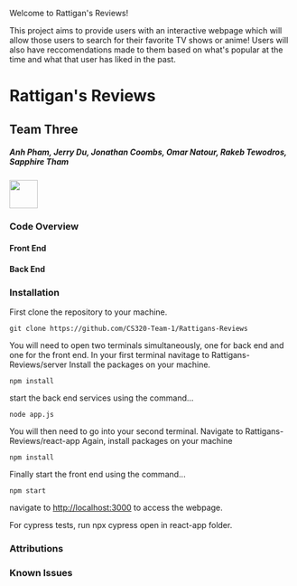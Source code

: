 Welcome to Rattigan's Reviews!

This project aims to provide users with an interactive webpage which will allow those users to search for their favorite TV shows or anime!
Users will also have reccomendations made to them based on what's popular at the time and what that user has liked in the past.


# Rattigan's Reviews
## Team Three
##### Anh Pham, Jerry Du, Jonathan Coombs, Omar Natour, Rakeb Tewodros, Sapphire Tham

<a href = "https://github.com/CS320-Team-1/Rattigans-Reviews" ><img src = "https://upload.wikimedia.org/wikipedia/commons/thumb/a/ae/Github-desktop-logo-symbol.svg/2048px-Github-desktop-logo-symbol.svg.png" width = "50" height = "50"><a/>

### Code Overview
#### Front End

#### Back End

### Installation
First clone the repository to your machine.
```
git clone https://github.com/CS320-Team-1/Rattigans-Reviews
```
You will need to open two terminals simultaneously, one for back end and one for the front end.
In your first terminal navitage to Rattigans-Reviews/server
Install the packages on your machine.
```
npm install
```
start the back end services using the command...
```
node app.js
```
You will then need to go into your second terminal.
Navigate to Rattigans-Reviews/react-app
Again, install packages on your machine
```
npm install
```
Finally start the front end using the command...
```
npm start
```
navigate to <http://localhost:3000> to access the webpage. 

For cypress tests, run npx cypress open in react-app folder. 

### Attributions

### Known Issues
